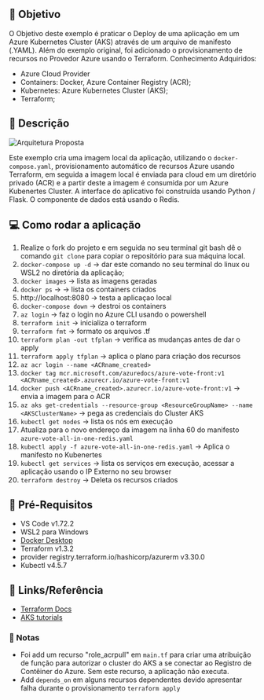 ## :dart: Objetivo
O Objetivo deste exemplo é praticar o Deploy de uma aplicação em um Azure Kubernetes Cluster (AKS) através de um arquivo de manifesto (.YAML). Além do exemplo original, foi adicionado o provisionamento de recursos no Provedor Azure usando o Terraform. 
Conhecimento Adquiridos:
- Azure Cloud Provider
- Containers: Docker, Azure Container Registry (ACR);
- Kubernetes: Azure Kubernetes Cluster (AKS); 
- Terraform;


## :pushpin: Descrição
![Arquitetura Proposta](https://user-images.githubusercontent.com/97552106/201381199-7559a25d-5f4f-4910-bd09-4af14d56e9d2.png)


Este exemplo cria uma imagem local da aplicação, utilizando o `docker-compose.yaml`, provisionamento automático de recursos Azure usando Terraform, em seguida a imagem local é enviada para cloud em um diretório privado (ACR) e a partir deste a imagem é consumida por um Azure Kubenertes Cluster. A interface do aplicativo foi construída usando Python / Flask. O componente de dados está usando o Redis.



## :computer: Como rodar a aplicação
1. Realize o fork do projeto e em seguida no seu terminal git bash dê o comando `git clone` para copiar o repositório para sua máquina local.
2. `docker-compose up -d` -> dar este comando no seu terminal do linux ou WSL2 no diretória da aplicação;
3. `docker images` -> lista as imagens geradas
4. `docker ps` -> -> lista os containers criados
5. http://localhost:8080 -> testa a aplicaçao local
6. `docker-compose down` -> destroi os containers
7. `az login` -> faz o login no Azure CLI usando o powershell
8. `terraform init` -> inicializa o terraform
9. `terraform fmt` -> formato os arquivos .tf
10. `terraform plan -out tfplan` -> verifica as mudanças antes de dar o apply
11. `terraform apply tfplan` -> aplica o plano para criação dos recursos
12. `az acr login --name <ACRname_created>`
13. `docker tag mcr.microsoft.com/azuredocs/azure-vote-front:v1  <ACRname_created>.azurecr.io/azure-vote-front:v1`
14. `docker push <ACRname_created>.azurecr.io/azure-vote-front:v1` -> envia a imagem para o ACR
15. `az aks get-credentials --resource-group <ResourceGroupName> --name <AKSClusterName>` -> pega as credenciais do Cluster AKS
16. `kubectl get nodes` -> lista os nós em execução
17. Atualiza para o novo endereço da imagem na linha 60  do manifesto `azure-vote-all-in-one-redis.yaml`
18. `kubectl apply -f azure-vote-all-in-one-redis.yaml` -> Aplica o manifesto no Kubenertes 
19. `kubectl get services` -> lista os serviços em execução, acessar a aplicação usando o IP Externo no seu browser
20. `terraform destroy` -> Deleta os recursos criados


## :triangular_flag_on_post: Pré-Requisitos
- VS Code v1.72.2
- WSL2 para Windows
- [Docker Desktop](https://docs.docker.com/desktop/install/windows-install/)
- Terraform v1.3.2
- provider registry.terraform.io/hashicorp/azurerm v3.30.0
- Kubectl v4.5.7


## :link: Links/Referência
- [Terraform Docs](https://registry.terraform.io/providers/hashicorp/azurerm/3.31.0)
- [AKS tutorials](https://docs.microsoft.com/pt-br/azure/aks/tutorial-kubernetes-prepare-app?WT.mc_id=none-github-nepeters)

### :bookmark: Notas
- Foi add um recurso "role_acrpull" em `main.tf` para criar uma atribuição de função para autorizar o cluster do AKS a se conectar ao Registro de Contêiner do Azure. Sem este recurso, a aplicação não executa.
- Add `depends_on` em alguns recursos dependentes devido apresentar falha durante o provisionamento `terraform apply` 

